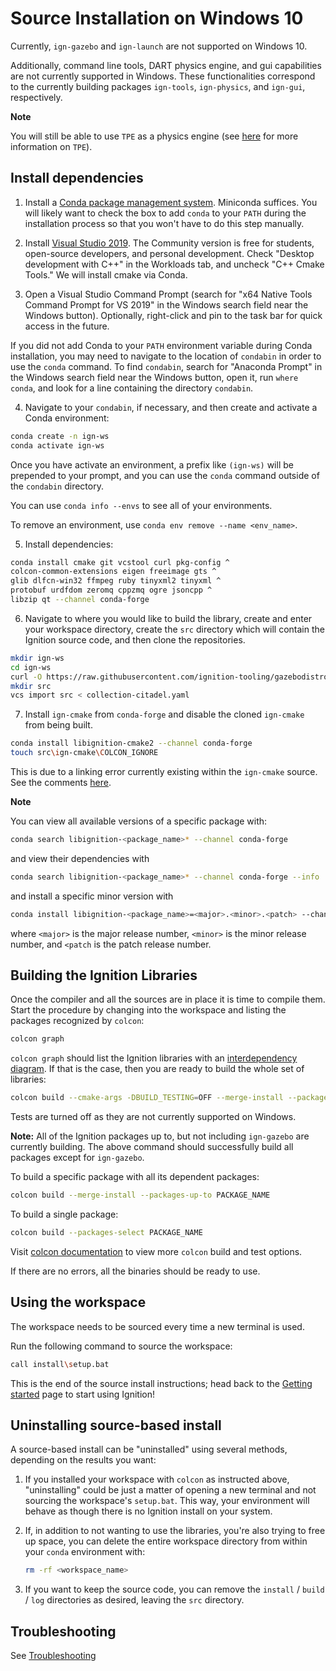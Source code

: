 # Source Installation on Windows 10

Currently, `ign-gazebo` and `ign-launch` are not supported on Windows 10.

Additionally, command line tools, DART physics engine, and gui capabilities are not currently supported in Windows. These functionalities correspond to the currently building packages `ign-tools`, `ign-physics`, and `ign-gui`, respectively.

**Note**

You will still be able to use `TPE` as a physics engine (see [here](https://ignitionrobotics.org/api/physics/2.2/physicsplugin.html) for more information on `TPE`).

## Install dependencies

1. Install a [Conda package management system](https://docs.conda.io/projects/conda/en/latest/user-guide/install/download.html).  Miniconda suffices. You will likely want to check the box to add `conda` to your `PATH` during the installation process so that you won't have to do this step manually.

2. Install [Visual Studio 2019](https://visualstudio.microsoft.com/downloads/). The Community version is free for students, open-source developers, and personal development. Check "Desktop development with C++" in the Workloads tab, and uncheck "C++ Cmake Tools." We will install cmake via Conda.

3. Open a Visual Studio Command Prompt (search for "x64 Native Tools Command Prompt for VS 2019" in the Windows search field near the Windows button). Optionally, right-click and pin to the task bar for quick access in the future.

  If you did not add Conda to your `PATH` environment variable during Conda installation, you may need to navigate to the location of `condabin` in order to use the `conda` command.
  To find `condabin`, search for "Anaconda Prompt" in the Windows search field near the Windows button, open it, run `where conda`, and look for a line containing the directory `condabin`.

4. Navigate to your `condabin`, if necessary, and then create and activate a Conda environment:
  ```bash
  conda create -n ign-ws
  conda activate ign-ws
  ```

  Once you have activate an environment, a prefix like `(ign-ws)` will be prepended to your prompt, and you can use the `conda` command outside of the `condabin` directory.

  You can use `conda info --envs` to see all of your environments.

  To remove an environment, use `conda env remove --name <env_name>`.

5. Install dependencies:

  ```bash
  conda install cmake git vcstool curl pkg-config ^
  colcon-common-extensions eigen freeimage gts ^
  glib dlfcn-win32 ffmpeg ruby tinyxml2 tinyxml ^
  protobuf urdfdom zeromq cppzmq ogre jsoncpp ^
  libzip qt --channel conda-forge
  ```

6. Navigate to where you would like to build the library, create and enter your workspace directory, create the `src` directory which will contain the Ignition source code, and then clone the repositories.
  ```bash
  mkdir ign-ws
  cd ign-ws
  curl -O https://raw.githubusercontent.com/ignition-tooling/gazebodistro/master/collection-citadel.yaml
  mkdir src
  vcs import src < collection-citadel.yaml
  ```

7. Install `ign-cmake` from `conda-forge` and disable the cloned `ign-cmake` from being built.
  ```bash
  conda install libignition-cmake2 --channel conda-forge
  touch src\ign-cmake\COLCON_IGNORE
  ```

  This is due to a linking error currently existing within the `ign-cmake` source. See the comments [here](https://github.com/ignitionrobotics/docs/issues/96#issuecomment-742096017).

**Note**

You can view all available versions of a specific package with:
```bash
conda search libignition-<package_name>* --channel conda-forge
```
and view their dependencies with
```bash
conda search libignition-<package_name>* --channel conda-forge --info
```
and install a specific minor version with
```bash
conda install libignition-<package_name>=<major>.<minor>.<patch> --channel conda-forge
```
where `<major>` is the major release number, `<minor>` is the minor release number, and `<patch` is the patch release number.

## Building the Ignition Libraries

Once the compiler and all the sources are in place it is time to compile them.
Start the procedure by changing into the workspace and listing the packages
recognized by `colcon`:

```bash
colcon graph
```

`colcon graph` should list the Ignition libraries with an [interdependency diagram](https://colcon.readthedocs.io/en/released/reference/verb/graph.html#example-output).
If that is the case, then you are ready to build the whole set of libraries:

```bash
colcon build --cmake-args -DBUILD_TESTING=OFF --merge-install --packages-up-to ignition-gazebo3
```
Tests are turned off as they are not currently supported on Windows.

**Note:** All of the Ignition packages up to, but not including `ign-gazebo` are currently building.  The above command should successfully build all packages except for `ign-gazebo`.

To build a specific package with all its dependent packages:

```bash
colcon build --merge-install --packages-up-to PACKAGE_NAME
```

To build a single package:

```bash
colcon build --packages-select PACKAGE_NAME
```

Visit [colcon documentation](https://colcon.readthedocs.io/en/released/#) to view more `colcon` build and test options.

If there are no errors, all the binaries should be ready to use.

## Using the workspace

The workspace needs to be sourced every time a new terminal is used.

Run the following command to source the workspace:

```bash
call install\setup.bat
```

This is the end of the source install instructions; head back to the [Getting started](/docs/all/getstarted)
page to start using Ignition!

## Uninstalling source-based install

A source-based install can be "uninstalled" using several methods, depending on
the results you want:

  1. If you installed your workspace with `colcon` as instructed above, "uninstalling"
     could be just a matter of opening a new terminal and not sourcing the
     workspace's `setup.bat`. This way, your environment will behave as though
     there is no Ignition install on your system.

  2. If, in addition to not wanting to use the libraries, you're also trying to
     free up space, you can delete the entire workspace directory from within
     your `conda` environment with:

     ```bash
     rm -rf <workspace_name>
     ```

  3. If you want to keep the source code, you can remove the
     `install` / `build` / `log` directories as desired, leaving the `src` directory.

## Troubleshooting

See [Troubleshooting](troubleshooting)
